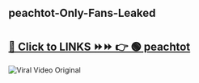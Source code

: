 
 ## peachtot-Only-Fans-Leaked

# <h2><a href="https://clipsfans.com/peachtot&ref=git">🔗 Click to LINKS ⏩⏩ 👉 🟢 peachtot </a></h2>

<a href="https://clipsfans.com/peachtot&ref=git" rel="nofollow" data-target="animated-image.originalLink"><img src="https://i.ibb.co.com/xMMVF88/686577567.gif" alt="Viral Video Original" style="max-width: 100%; display: inline-block;" data-target="animated-image.originalImage"></a>
